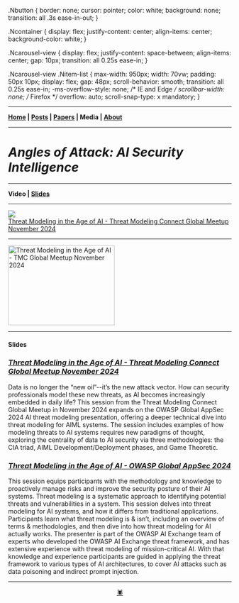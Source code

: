 .Nbutton {
    border: none;
    cursor: pointer;
    color: white;
    background: none;
    transition: all .3s ease-in-out;
}

.Ncontainer {
  display: flex;
  justify-content: center;
  align-items: center;
  background-color: white;
}

.Ncarousel-view {
  display: flex;
  justify-content: space-between;
  align-items: center;
  gap: 10px;
  transition: all 0.25s ease-in;
}

.Ncarousel-view .Nitem-list {
  max-width: 950px;
  width: 70vw;
  padding: 50px 10px;
  display: flex;
  gap: 48px;
  scroll-behavior: smooth;
  transition: all 0.25s ease-in;
  -ms-overflow-style: none; /* IE and Edge */
  scrollbar-width: none; /* Firefox */
  overflow: auto;
  scroll-snap-type: x mandatory;
}

-------

**[Home](https://anglesofattack.io/) \| [Posts](https://anglesofattack.io/posts.html) \| [Papers](https://anglesofattack.io/papers.html) \| Media \| [About](https://anglesofattack.io/about.html)**

-------

# *Angles of Attack: AI Security Intelligence*

-------

**Video \| [Slides](#slides)**

-------

  <div id="Nitem" class="Nitem">
         <img id="Nimgitem" class="Nimgitem"  src="https://img.youtube.com/vi/cTbAD9K_FqA/0.jpg"/>
         <div class="Nspecitem">
         <a href="http://www.youtube.com/watch?feature=player_embedded&v=cTbAD9K_FqA&t=206s">Threat Modeling in the Age of AI - Threat Modeling Connect Global Meetup November 2024</a>
    </div> 

-------

<a href="http://www.youtube.com/watch?feature=player_embedded&v=cTbAD9K_FqA&t=206s" target="_blank">
 <img src="https://img.youtube.com/vi/cTbAD9K_FqA/0.jpg" alt="Threat Modeling in the Age of AI - TMC Global Meetup November 2024" width="240" height="180" border="0" />
</a>

-------

#### Slides

### *<a href="https://zenodo.org/records/14248926" target="_blank" rel="noopener noreferrer">Threat Modeling in the Age of AI - Threat Modeling Connect Global Meetup November 2024 </a>*

Data is no longer the “new oil”--it’s the new attack vector. How can security professionals model these new threats, as AI becomes increasingly embedded in daily life? This session from the Threat Modeling Connect Global Meetup in November 2024 expands on the OWASP Global AppSec 2024 AI threat modeling presentation, offering a deeper technical dive into threat modeling for AIML systems. The session includes examples of how modeling threats to AI systems requires new paradigms of thought, exploring the centrality of data to AI security via three methodologies: the CIA triad, AIML Development/Deployment phases, and Game Theoretic.

### *<a href="https://zenodo.org/records/14249000" target="_blank" rel="noopener noreferrer">Threat Modeling in the Age of AI - OWASP Global AppSec 2024 </a>*

This session equips participants with the methodology and knowledge to proactively manage risks and improve the security posture of their AI systems. Threat modeling is a systematic approach to identifying potential threats and vulnerabilities in a system. This session delves into threat modeling for AI systems, and how it differs from traditional applications. Participants learn what threat modeling is & isn’t, including an overview of terms & methodologies, and then dive into how threat modeling for AI actually works. The presenter is part of the OWASP AI Exchange team of experts who developed the OWASP AI Exchange threat framework, and has extensive experience with threat modeling of mission-critical AI. With that knowledge and experience participants are guided in applying the threat framework to various types of AI architectures, to cover AI attacks such as data poisoning and indirect prompt injection. 

-------

<div align="center"><a href="https://anglesofattack.io/about.html" target="_blank" rel="noopener noreferrer">🕷</a></div>
